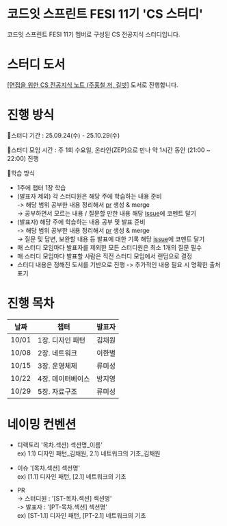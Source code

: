 # 코드잇 스프린트 FESI 11기 'CS 스터디'

코드잇 스프린트 FESI 11기 멤버로 구성된 CS 전공지식 스터디입니다.

# 스터디 도서

<a href="https://www.yes24.com/Product/Goods/108887922">[면접을 위한 CS 전공지식 노트 (주홍철 저, 길벗]</a> 도서로 진행합니다.

# 진행 방식

📍스터디 기간
: 25.09.24(수) - 25.10.29(수)

📍스터디 모임 시간
: 주 1회 수요일, 온라인(ZEP)으로 만나 약 1시간 동안 (21:00 ~ 22:00) 진행

📍학습 방식

- 1주에 챕터 1장 학습
- (발표자 제외) 각 스터디원은 해당 주에 학습하는 내용 준비
  <br>
  -> 해당 범위 공부한 내용 정리해서 <a href="https://github.com/mumalaf/CS-Study/pulls">pr</a> 생성 & merge
  <br>
  -> 공부하면서 모르는 내용 / 질문할 만한 내용 해당 <a href="https://github.com/mumalaf/CS-Study/issues">issue</a>에 코멘트 달기
  <br>
- (발표자) 해당 주에 학습하는 내용 공부 및 발표 준비
  <br>
  -> 해당 범위 공부한 내용 정리해서 <a href="https://github.com/mumalaf/CS-Study/pulls">pr</a> 생성 & merge
  <br>
  -> 질문 및 답변, 보완할 내용 등 발표에 대한 기록 해당 <a href="https://github.com/mumalaf/CS-Study/issues">issue</a>에 코멘트 달기
  <br>
- 매 스터디 모임마다 발표자를 제외한 모든 스터디원은 최소 1개의 질문 필수
- 매 스터디 모임마다 발표할 사람은 직전 스터디 모임에서 랜덤으로 결정
- 스터디 내용은 정해진 도서를 기반으로 진행
  -> 추가적인 내용 필요 시 명확한 출처 표기

# 진행 목차

| 날짜  | 챕터              | 발표자 |
| ----- | ----------------- | ------ |
| 10/01 | 1장. 디자인 패턴  | 김채원 |
| 10/08 | 2장. 네트워크     | 이한별 |
| 10/15 | 3장. 운영체제     | 류미성 |
| 10/22 | 4장. 데이터베이스 | 방지영 |
| 10/29 | 5장. 자료구조     | 류미성 |

# 네이밍 컨벤션

- 디렉토리 '목차.섹션) 섹션명\_이름'
  <br>
  ex) 1.1) 디자인 패턴\_김채원, 2.1) 네트워크의 기초\_김채원
- 이슈 '[목차.섹션] 섹션명'
  <br>
  ex) [1.1] 디자인 패턴, [2.1] 네트워크의 기초

- PR
  <br>
  -> 스터디원 : '[ST-목차.섹션] 섹션명'
  <br>
  -> 발표자 : '[PT-목차.섹션] 섹션명'
  <br>
  ex) [ST-1.1] 디자인 패턴, [PT-2.1] 네트워크의 기초
